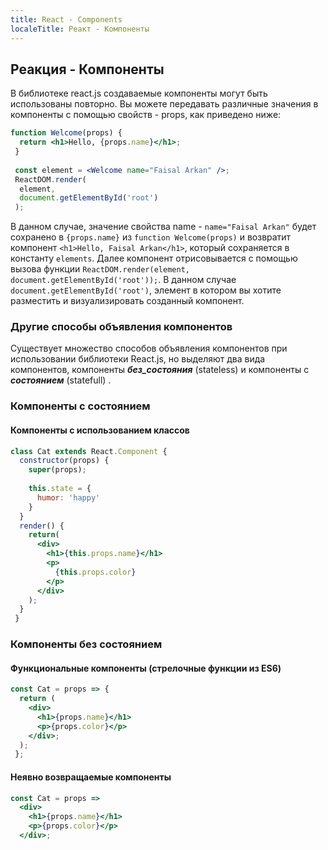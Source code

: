 ```yaml
---
title: React - Components
localeTitle: Реакт - Компоненты
---
```

## Реакция - Компоненты

В библиотеке react.js создаваемые компоненты могут быть использованы повторно. Вы можете передавать различные значения в компоненты с помощью свойств - props, как приведено ниже:

```jsx
function Welcome(props) { 
  return <h1>Hello, {props.name}</h1>; 
 } 
 
 const element = <Welcome name="Faisal Arkan" />; 
 ReactDOM.render( 
  element, 
  document.getElementById('root') 
 ); 
```

В данном случае, значение свойства name - `name="Faisal Arkan"` будет сохранено в `{props.name}` из `function Welcome(props)` и возвратит компонент `<h1>Hello, Faisal Arkan</h1>`, который сохраняется в константу `elements`. Далее компонент отрисовывается с помощью вызова функции `ReactDOM.render(element, document.getElementById('root'));`. В данном случае `document.getElementById('root')`, элемент в котором вы хотите разместить и визуализировать созданный компонент.

### Другие способы объявления компонентов

Существует множество способов объявления компонентов при использовании библиотеки React.js, но выделяют два вида компонентов, компоненты **_без_состояния_** (stateless) и  компоненты с **_состоянием_** (statefull) .

### Компоненты с состоянием

#### Компоненты с использованием классов

```jsx
class Cat extends React.Component { 
  constructor(props) { 
    super(props); 
 
    this.state = { 
      humor: 'happy' 
    } 
  } 
  render() { 
    return( 
      <div> 
        <h1>{this.props.name}</h1> 
        <p> 
          {this.props.color} 
        </p> 
      </div> 
    ); 
  } 
 } 
```

### Компоненты без состоянием

#### Функциональные компоненты (стрелочные функции из ES6)

```jsx
const Cat = props => { 
  return ( 
    <div> 
      <h1>{props.name}</h1> 
      <p>{props.color}</p> 
    </div>; 
  ); 
 }; 
```

#### Неявно возвращаемые компоненты

```jsx
const Cat = props => 
  <div> 
    <h1>{props.name}</h1> 
    <p>{props.color}</p> 
  </div>; 

```
